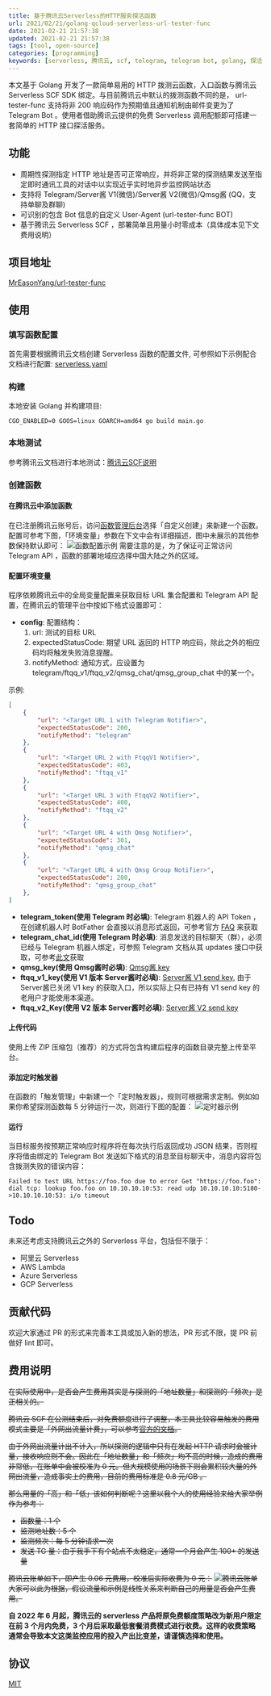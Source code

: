 ```yaml
---
title: 基于腾讯云Serverless的HTTP服务探活函数
url: 2021/02/21/golang-qcloud-serverless-url-tester-func
date: 2021-02-21 21:57:38
updated: 2021-02-21 21:57:38
tags: [tool, open-source]
categories: [programming]
keywords: [serverless, 腾讯云, scf, telegram, telegram bot, golang, 探活, HTTP拨测]
---
```

本文基于 Golang 开发了一款简单易用的 HTTP 拨测云函数，入口函数与腾讯云 Serverless SCF SDK 绑定。与目前腾讯云中默认的拨测函数不同的是， url-tester-func 支持将非 200 响应码作为预期值且通知机制由邮件变更为了 Telegram Bot 。使用者借助腾讯云提供的免费 Serverless 调用配额即可搭建一套简单的 HTTP 接口探活服务。

## 功能
- 周期性探测指定 HTTP 地址是否可正常响应，并将非正常的探测结果发送至指定即时通讯工具的对话中以实现近乎实时地异步监控网站状态
- 支持将 Telegram/Server酱 V1(微信)/Server酱 V2(微信)/Qmsg酱 (QQ，支持单聊及群聊)
- 可识别的包含 Bot 信息的自定义 User-Agent (url-tester-func BOT)
- 基于腾讯云 Serverless SCF ，部署简单且用量小时零成本（具体成本见下文费用说明）

## 项目地址
[MrEasonYang/url-tester-func](https://github.com/MrEasonYang/url-tester-func)

## 使用
### 填写函数配置
首先需要根据腾讯云文档创建 Serverless 函数的配置文件, 可参照如下示例配合文档进行配置: [serverless.yaml](https://github.com/MrEasonYang/url-tester-func/blob/main/serverless.yaml.example)

### 构建
本地安装 Golang 并构建项目:

   ```shell
   CGO_ENABLED=0 GOOS=linux GOARCH=amd64 go build main.go
   ```
<!--more-->

### 本地测试
参考腾讯云文档进行本地测试：[腾讯云SCF说明](https://github.com/MrEasonYang/url-tester-func/blob/main/README-QCLOUD.md)

### 创建函数
#### 在腾讯云中添加函数
在已注册腾讯云账号后，访问[函数管理后台](https://console.cloud.tencent.com/scf/list-create?rid=5&ns=default&createType=empty)选择「自定义创建」来新建一个函数。配置可参考下图，「环境变量」参数在下文中会有详细描述，图中未展示的其他参数保持默认即可：
![函数配置示例](https://gmiimg.com/cdcfc4c991e4e5ebe8cd5967abc2be54.png)
需要注意的是，为了保证可正常访问 Telegram API ，函数的部署地域应选择中国大陆之外的区域。

#### 配置环境变量
程序依赖腾讯云中的全局变量配置来获取目标 URL 集合配置和 Telegram API 配置，在腾讯云的管理平台中按如下格式设置即可：
- **config**: 
配置结构：
  1. url: 测试的目标 URL
	2. expectedStatusCode: 期望 URL 返回的 HTTP 响应码，除此之外的相应码均将触发失败消息提醒。
	3. notifyMethod: 通知方式，应设置为 telegram/ftqq_v1/ftqq_v2/qmsg_chat/qmsg_group_chat 中的某一个。


示例:
```json
[
    {
        "url": "<Target URL 1 with Telegram Notifier>",
        "expectedStatusCode": 200,
        "notifyMethod": "telegram"
    },
    {
        "url": "<Target URL 2 with FtqqV1 Notifier>",
        "expectedStatusCode": 403,
        "notifyMethod": "ftqq_v1"
    },
    {
        "url": "<Target URL 3 with FtqqV2 Notifier>",
        "expectedStatusCode": 400,
        "notifyMethod": "ftqq_v2"
    },
    {
        "url": "<Target URL 4 with Qmsg Notifier>",
        "expectedStatusCode": 301,
        "notifyMethod": "qmsg_chat"
    },
    {
        "url": "<Target URL 4 with Qmsg Group Notifier>",
        "expectedStatusCode": 200,
        "notifyMethod": "qmsg_group_chat"
    },
]
```
- **telegram_token(使用 Telegram 时必填)**: Telegram 机器人的 API Token ，在创建机器人时 BotFather 会直接以消息形式返回，可参考官方 [FAQ](https://telegra.ph/Awesome-Telegram-Bot-11-11) 来获取
- **telegram_chat_id(使用 Telegram 时必填)**: 消息发送的目标聊天（群），必须已经与 Telegram 机器人绑定，可参照 Telegram 文档从其 updates 接口中获取，可参考[此文](https://stackoverflow.com/questions/32423837/telegram-bot-how-to-get-a-group-chat-id)获取
- **qmsg_key(使用 Qmsg酱时必填)**: [Qmsg酱 key](https://qmsg.zendee.cn/me.html)
- **ftqq_v1_key(使用 V1 版本 Server酱时必填)**: [Server酱 V1 send key](https://sct.ftqq.com/sendkey), 由于 Server酱已关闭 V1 key 的获取入口，所以实际上只有已持有 V1 send key 的老用户才能使用本渠道。
- **ftqq_v2_Key(使用 V2 版本 Server酱时必填)**: [Server酱 V2 send key](https://sct.ftqq.com/sendkey)

#### 上传代码
使用上传 ZIP 压缩包（推荐）的方式将包含构建后程序的函数目录完整上传至平台。

#### 添加定时触发器
在函数的「触发管理」中新建一个「定时触发器」，规则可根据需求定制。例如如果你希望探测函数每 5 分钟运行一次，则进行下图的配置：
![定时器示例](https://gmiimg.com/ccefcae3568cb512ab1c097b442d90f2.png)

#### 运行
当目标服务按预期正常响应时程序将在每次执行后返回成功 JSON 结果，否则程序将借由绑定的 Telegram Bot 发送如下格式的消息至目标聊天中，消息内容将包含拨测失败的错误内容：
```
Failed to test URL https://foo.foo due to error Get "https://foo.foo": dial tcp: lookup foo.foo on 10.10.10.10:53: read udp 10.10.10.10:5180->10.10.10.10:53: i/o timeout
```

## Todo
未来还考虑支持腾讯云之外的 Serverless 平台，包括但不限于：
- 阿里云 Serverless
- AWS Lambda
- Azure Serverless
- GCP Serverless

## 贡献代码
欢迎大家通过 PR 的形式来完善本工具或加入新的想法，PR 形式不限，提 PR 前做好 lint 即可。

## 费用说明
~~在实际使用中，是否会产生费用其实是与探测的「地址数量」和探测的「频次」是正相关的。~~

~~腾讯云 SCF 在公测结束后，对免费额度进行了调整，本工具比较容易触发的费用模式主要是「外网出流量计费」，可以参考[官方的文档](https://cloud.tencent.com/product/scf/pricing)。~~

~~由于外网出流量计出不计入，所以探测的逻辑中只有在发起 HTTP 请求时会被计量，接收响应则不会。因此在「地址数量」和「频次」均不高的时候，造成的费用非常低，在账单中会被校准为 0 元。但大规模使用的场景下则会累积较大量的外网出流量，造成事实上的费用，目前的费用标准是 0.8 元/GB 。~~

~~那么用量的「高」和「低」该如何判断呢？这里以我个人的使用经验来给大家举例作为参考：~~
- ~~函数量：1 个~~
- ~~监测地址数：5 个~~
- ~~监测频次：每 5 分钟请求一次~~
- ~~发送 TG 量：由于我手下有个站点不太稳定，通常一个月会产生 100+ 的发送量~~

~~腾讯云账单如下，即产生 0.06 元费用，校准后实际收费为 0 元：~~
~~![腾讯云账单](https://gmiimg.com/4865b1cbc976589f50f331bda007383a.png)~~
~~大家可以此为根据，假设流量和示例是线性关系来判断自己的用量是否会产生费用。~~

**自 2022 年 6 月起，腾讯云的 serverless 产品将原免费额度策略改为新用户限定在前 3 个月内免费，3 个月后采取最低套餐消费模式进行收费。这样的收费策略通常会导致本文这类监控应用的投入产出比变差，请谨慎选择和使用。**

## 协议
[MIT](https://github.com/MrEasonYang/url-tester-func/blob/main/LICENSE)